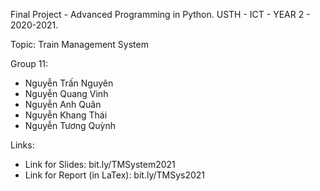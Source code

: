 Final Project - Advanced Programming in Python.
USTH - ICT - YEAR 2 - 2020-2021.

Topic: Train Management System

Group 11:
- Nguyễn Trấn Nguyên
- Nguyễn Quang Vinh
- Nguyễn Anh Quân
- Nguyễn Khang Thái
- Nguyễn Tương Quỳnh

Links:
- Link for Slides: bit.ly/TMSystem2021
- Link for Report (in LaTex): bit.ly/TMSys2021
